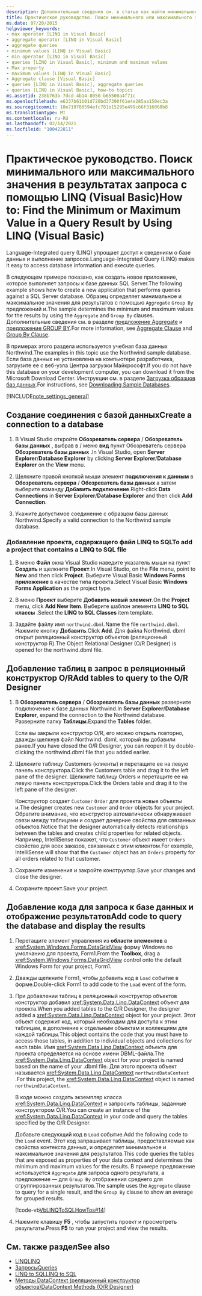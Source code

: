 ```yaml
---
description: Дополнительные сведения см. в статье как найти минимальное или максимальное значение в результатах запроса с помощью LINQ (Visual Basic).
title: Практическое руководство. Поиск минимального или максимального значения в результатах запроса с помощью LINQ
ms.date: 07/20/2015
helpviewer_keywords:
- max operator [LINQ in Visual Basic]
- aggregate operator [LINQ in Visual Basic]
- aggregate queries
- minimum values [LINQ in Visual Basic]
- min operator [LINQ in Visual Basic]
- queries [LINQ in Visual Basic], minimum and maximum values
- Max property
- maximum values [LINQ in Visual Basic]
- Aggregate clause [Visual Basic]
- queries [LINQ in Visual Basic], aggregate queries
- queries [LINQ in Visual Basic], how-to topics
ms.assetid: 238b763b-7dcd-4b14-8050-b65500a4f71c
ms.openlocfilehash: e6337b61b01d720bd37390f61e4e285aa150ec3a
ms.sourcegitcommit: 10e719780594efc781b15295e499c66f316068b8
ms.translationtype: MT
ms.contentlocale: ru-RU
ms.lasthandoff: 02/14/2021
ms.locfileid: "100422811"
---
```

# <a name="how-to-find-the-minimum-or-maximum-value-in-a-query-result-by-using-linq-visual-basic"></a><span data-ttu-id="8239e-103">Практическое руководство. Поиск минимального или максимального значения в результатах запроса с помощью LINQ (Visual Basic)</span><span class="sxs-lookup"><span data-stu-id="8239e-103">How to: Find the Minimum or Maximum Value in a Query Result by Using LINQ (Visual Basic)</span></span>

<span data-ttu-id="8239e-104">Language-Integrated query (LINQ) упрощает доступ к сведениям о базе данных и выполнение запросов.</span><span class="sxs-lookup"><span data-stu-id="8239e-104">Language-Integrated Query (LINQ) makes it easy to access database information and execute queries.</span></span>  
  
 <span data-ttu-id="8239e-105">В следующем примере показано, как создать новое приложение, которое выполняет запросы к базе данных SQL Server.</span><span class="sxs-lookup"><span data-stu-id="8239e-105">The following example shows how to create a new application that performs queries against a SQL Server database.</span></span> <span data-ttu-id="8239e-106">Образец определяет минимальное и максимальное значения для результатов с помощью `Aggregate` `Group By` предложений и.</span><span class="sxs-lookup"><span data-stu-id="8239e-106">The sample determines the minimum and maximum values for the results by using the `Aggregate` and `Group By` clauses.</span></span> <span data-ttu-id="8239e-107">Дополнительные сведения см. в разделе [предложение Aggregate](../../../language-reference/queries/aggregate-clause.md) и [предложение GROUP BY](../../../language-reference/queries/group-by-clause.md).</span><span class="sxs-lookup"><span data-stu-id="8239e-107">For more information, see [Aggregate Clause](../../../language-reference/queries/aggregate-clause.md) and [Group By Clause](../../../language-reference/queries/group-by-clause.md).</span></span>  
  
 <span data-ttu-id="8239e-108">В примерах этого раздела используется учебная база данных Northwind.</span><span class="sxs-lookup"><span data-stu-id="8239e-108">The examples in this topic use the Northwind sample database.</span></span> <span data-ttu-id="8239e-109">Если база данных не установлена на компьютере разработчика, загрузите ее с веб-узла Центра загрузки Майкрософт.</span><span class="sxs-lookup"><span data-stu-id="8239e-109">If you do not have this database on your development computer, you can download it from the Microsoft Download Center.</span></span> <span data-ttu-id="8239e-110">Инструкции см. в разделе [Загрузка образцов баз данных](../../../../framework/data/adonet/sql/linq/downloading-sample-databases.md).</span><span class="sxs-lookup"><span data-stu-id="8239e-110">For instructions, see [Downloading Sample Databases](../../../../framework/data/adonet/sql/linq/downloading-sample-databases.md).</span></span>  
  
[!INCLUDE[note_settings_general](~/includes/note-settings-general-md.md)]  
  
## <a name="create-a-connection-to-a-database"></a><span data-ttu-id="8239e-111">Создание соединения с базой данных</span><span class="sxs-lookup"><span data-stu-id="8239e-111">Create a connection to a database</span></span>  
  
1. <span data-ttu-id="8239e-112">В Visual Studio откройте **Обозреватель сервера** / **Обозреватель базы данных** , выбрав в  / меню **вид** пункт Обозреватель сервера **Обозреватель базы данных** .</span><span class="sxs-lookup"><span data-stu-id="8239e-112">In Visual Studio, open **Server Explorer**/**Database Explorer** by clicking **Server Explorer**/**Database Explorer** on the **View** menu.</span></span>  
  
2. <span data-ttu-id="8239e-113">Щелкните правой кнопкой мыши элемент **подключения к данным** в **Обозреватель сервера** / **Обозреватель базы данных** а затем выберите команду **Добавить подключение**.</span><span class="sxs-lookup"><span data-stu-id="8239e-113">Right-click **Data Connections** in **Server Explorer**/**Database Explorer** and then click **Add Connection**.</span></span>  
  
3. <span data-ttu-id="8239e-114">Укажите допустимое соединение с образцом базы данных Northwind.</span><span class="sxs-lookup"><span data-stu-id="8239e-114">Specify a valid connection to the Northwind sample database.</span></span>  
  
### <a name="to-add-a-project-that-contains-a-linq-to-sql-file"></a><span data-ttu-id="8239e-115">Добавление проекта, содержащего файл LINQ to SQL</span><span class="sxs-lookup"><span data-stu-id="8239e-115">To add a project that contains a LINQ to SQL file</span></span>  
  
1. <span data-ttu-id="8239e-116">В меню **Файл** окна Visual Studio наведите указатель мыши на пункт **Создать** и щелкните **Проект**.</span><span class="sxs-lookup"><span data-stu-id="8239e-116">In Visual Studio, on the **File** menu, point to **New** and then click **Project**.</span></span> <span data-ttu-id="8239e-117">Выберите Visual Basic **Windows Forms приложение** в качестве типа проекта.</span><span class="sxs-lookup"><span data-stu-id="8239e-117">Select Visual Basic **Windows Forms Application** as the project type.</span></span>  
  
2. <span data-ttu-id="8239e-118">В меню **Проект** выберите **Добавить новый элемент**.</span><span class="sxs-lookup"><span data-stu-id="8239e-118">On the **Project** menu, click **Add New Item**.</span></span> <span data-ttu-id="8239e-119">Выберите шаблон элемента **LINQ to SQL классы** .</span><span class="sxs-lookup"><span data-stu-id="8239e-119">Select the **LINQ to SQL Classes** item template.</span></span>  
  
3. <span data-ttu-id="8239e-120">Задайте файлу имя `northwind.dbml`.</span><span class="sxs-lookup"><span data-stu-id="8239e-120">Name the file `northwind.dbml`.</span></span> <span data-ttu-id="8239e-121">Нажмите кнопку **Добавить**.</span><span class="sxs-lookup"><span data-stu-id="8239e-121">Click **Add**.</span></span> <span data-ttu-id="8239e-122">Для файла Northwind. dbml открыт реляционный конструктор объектов (реляционный конструктор R).</span><span class="sxs-lookup"><span data-stu-id="8239e-122">The Object Relational Designer (O/R Designer) is opened for the northwind.dbml file.</span></span>  
  
## <a name="add-tables-to-query-to-the-or-designer"></a><span data-ttu-id="8239e-123">Добавление таблиц в запрос в реляционный конструктор O/R</span><span class="sxs-lookup"><span data-stu-id="8239e-123">Add tables to query to the O/R Designer</span></span>  
  
1. <span data-ttu-id="8239e-124">В **Обозреватель сервера** / **Обозреватель базы данных** разверните подключение к базе данных Northwind.</span><span class="sxs-lookup"><span data-stu-id="8239e-124">In **Server Explorer**/**Database Explorer**, expand the connection to the Northwind database.</span></span> <span data-ttu-id="8239e-125">Разверните папку **Таблицы**.</span><span class="sxs-lookup"><span data-stu-id="8239e-125">Expand the **Tables** folder.</span></span>  
  
     <span data-ttu-id="8239e-126">Если вы закрыли конструктор O/R, его можно открыть повторно, дважды щелкнув файл Northwind. dbml, который вы добавили ранее.</span><span class="sxs-lookup"><span data-stu-id="8239e-126">If you have closed the O/R Designer, you can reopen it by double-clicking the northwind.dbml file that you added earlier.</span></span>  
  
2. <span data-ttu-id="8239e-127">Щелкните таблицу Customers (клиенты) и перетащите ее на левую панель конструктора.</span><span class="sxs-lookup"><span data-stu-id="8239e-127">Click the Customers table and drag it to the left pane of the designer.</span></span> <span data-ttu-id="8239e-128">Щелкните таблицу Orders и перетащите ее на левую панель конструктора.</span><span class="sxs-lookup"><span data-stu-id="8239e-128">Click the Orders table and drag it to the left pane of the designer.</span></span>  
  
     <span data-ttu-id="8239e-129">Конструктор создает `Customer` `Order` для проекта новые объекты и.</span><span class="sxs-lookup"><span data-stu-id="8239e-129">The designer creates new `Customer` and `Order` objects for your project.</span></span> <span data-ttu-id="8239e-130">Обратите внимание, что конструктор автоматически обнаруживает связи между таблицами и создает дочерние свойства для связанных объектов.</span><span class="sxs-lookup"><span data-stu-id="8239e-130">Notice that the designer automatically detects relationships between the tables and creates child properties for related objects.</span></span> <span data-ttu-id="8239e-131">Например, IntelliSense покажет, что `Customer` объект имеет `Orders` свойство для всех заказов, связанных с этим клиентом.</span><span class="sxs-lookup"><span data-stu-id="8239e-131">For example, IntelliSense will show that the `Customer` object has an `Orders` property for all orders related to that customer.</span></span>  
  
3. <span data-ttu-id="8239e-132">Сохраните изменения и закройте конструктор.</span><span class="sxs-lookup"><span data-stu-id="8239e-132">Save your changes and close the designer.</span></span>  
  
4. <span data-ttu-id="8239e-133">Сохраните проект.</span><span class="sxs-lookup"><span data-stu-id="8239e-133">Save your project.</span></span>  
  
## <a name="add-code-to-query-the-database-and-display-the-results"></a><span data-ttu-id="8239e-134">Добавление кода для запроса к базе данных и отображение результатов</span><span class="sxs-lookup"><span data-stu-id="8239e-134">Add code to query the database and display the results</span></span>  
  
1. <span data-ttu-id="8239e-135">Перетащите элемент управления из **области элементов** в <xref:System.Windows.Forms.DataGridView> форму Windows по умолчанию для проекта, Form1.</span><span class="sxs-lookup"><span data-stu-id="8239e-135">From the **Toolbox**, drag a <xref:System.Windows.Forms.DataGridView> control onto the default Windows Form for your project, Form1.</span></span>  
  
2. <span data-ttu-id="8239e-136">Дважды щелкните Form1, чтобы добавить код в `Load` событие в форме.</span><span class="sxs-lookup"><span data-stu-id="8239e-136">Double-click Form1 to add code to the `Load` event of the form.</span></span>  
  
3. <span data-ttu-id="8239e-137">При добавлении таблиц в реляционный конструктор объектов конструктор добавил <xref:System.Data.Linq.DataContext> объект для проекта.</span><span class="sxs-lookup"><span data-stu-id="8239e-137">When you added tables to the O/R Designer, the designer added a <xref:System.Data.Linq.DataContext> object for your project.</span></span> <span data-ttu-id="8239e-138">Этот объект содержит код, который необходим для доступа к этим таблицам, в дополнение к отдельным объектам и коллекциям для каждой таблицы.</span><span class="sxs-lookup"><span data-stu-id="8239e-138">This object contains the code that you must have to access those tables, in addition to individual objects and collections for each table.</span></span> <span data-ttu-id="8239e-139">Имя <xref:System.Data.Linq.DataContext> объекта для проекта определяется на основе имени DBML-файла.</span><span class="sxs-lookup"><span data-stu-id="8239e-139">The <xref:System.Data.Linq.DataContext> object for your project is named based on the name of your .dbml file.</span></span> <span data-ttu-id="8239e-140">Для этого проекта объект называется <xref:System.Data.Linq.DataContext> `northwindDataContext` .</span><span class="sxs-lookup"><span data-stu-id="8239e-140">For this project, the <xref:System.Data.Linq.DataContext> object is named `northwindDataContext`.</span></span>  
  
     <span data-ttu-id="8239e-141">В коде можно создать экземпляр класса <xref:System.Data.Linq.DataContext> и запросить таблицы, заданные конструктором O/R.</span><span class="sxs-lookup"><span data-stu-id="8239e-141">You can create an instance of the <xref:System.Data.Linq.DataContext> in your code and query the tables specified by the O/R Designer.</span></span>  
  
     <span data-ttu-id="8239e-142">Добавьте следующий код в `Load` событие.</span><span class="sxs-lookup"><span data-stu-id="8239e-142">Add the following code to the `Load` event.</span></span> <span data-ttu-id="8239e-143">Этот код запрашивает таблицы, предоставляемые как свойства контекста данных, и определяет минимальное и максимальное значения для результатов.</span><span class="sxs-lookup"><span data-stu-id="8239e-143">This code queries the tables that are exposed as properties of your data context and determines the minimum and maximum values for the results.</span></span> <span data-ttu-id="8239e-144">В примере предложение используется `Aggregate` для запроса одного результата, а предложение — для `Group By` отображения среднего для сгруппированных результатов.</span><span class="sxs-lookup"><span data-stu-id="8239e-144">The sample uses the `Aggregate` clause to query for a single result, and the `Group By` clause to show an average for grouped results.</span></span>  
  
     [!code-vb[VbLINQToSQLHowTos#14](~/samples/snippets/visualbasic/VS_Snippets_VBCSharp/VbLINQtoSQLHowTos/VB/Form7.vb#14)]  
  
4. <span data-ttu-id="8239e-145">Нажмите клавишу **F5** , чтобы запустить проект и просмотреть результаты.</span><span class="sxs-lookup"><span data-stu-id="8239e-145">Press **F5** to run your project and view the results.</span></span>  
  
## <a name="see-also"></a><span data-ttu-id="8239e-146">См. также раздел</span><span class="sxs-lookup"><span data-stu-id="8239e-146">See also</span></span>

- [<span data-ttu-id="8239e-147">LINQ</span><span class="sxs-lookup"><span data-stu-id="8239e-147">LINQ</span></span>](index.md)
- [<span data-ttu-id="8239e-148">Запросы</span><span class="sxs-lookup"><span data-stu-id="8239e-148">Queries</span></span>](../../../language-reference/queries/index.md)
- [<span data-ttu-id="8239e-149">LINQ to SQL</span><span class="sxs-lookup"><span data-stu-id="8239e-149">LINQ to SQL</span></span>](../../../../framework/data/adonet/sql/linq/index.md)
- [<span data-ttu-id="8239e-150">Методы DataContext (реляционный конструктор объектов)</span><span class="sxs-lookup"><span data-stu-id="8239e-150">DataContext Methods (O/R Designer)</span></span>](/visualstudio/data-tools/datacontext-methods-o-r-designer)
